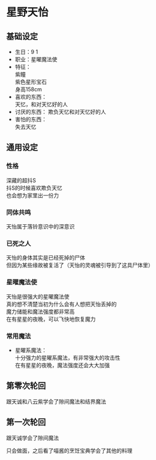 # 星野天怡

## 基础设定

* 生日：9 1
* 职业：星曜魔法使
* 特征：  
  紫瞳  
  紫色星形宝石  
  身高158cm  
* 喜欢的东西：  
  天忆，和对天忆好的人  
* 讨厌的东西：
  欺负天忆和对天忆好的人  
* 害怕的东西：  
  失去天忆  

## 通用设定

### 性格

深藏的超抖S  
抖S的时候喜欢欺负天忆  
也会想为家里出一份力  

### 同体共鸣

天怡属于落铃意识中的深意识  

### 已死之人

天怡的身体其实是已经死掉的尸体  
但因为某些缘故被复活了（天怡的灵魂被引导到了这具尸体里）  

### 星曜魔法使

天怡是很强大的星曜魔法使  
真的想不清楚当初为什么会有人想把天怡丢掉的  
魔力储能和魔法强度都非常高  
在有星星的夜晚，可以飞快地恢复魔力  

### 常用魔法

* 星曜系魔法：  
  十分强力的星曜系魔法，有非常强大的攻击性  
  在有星星的夜晚，魔法强度还会大大加强  

## 第零次轮回

跟天诚和八云紫学会了隙间魔法和结界魔法  

## 第一次轮回

跟天诚学会了隙间魔法

只会做面，之后看了喵酱的烹饪宝典学会了其他的料理